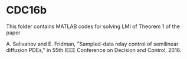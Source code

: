 # CDC16b
This folder contains MATLAB codes for solving LMI of Theorem 1 of the paper

A. Selivanov and E. Fridman, "Sampled-data relay control of semilinear diffusion PDEs," in 55th IEEE Conference on Decision and Control, 2016.
